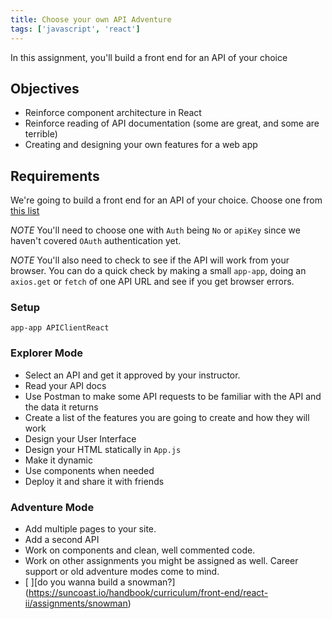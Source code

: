 ```yaml
---
title: Choose your own API Adventure
tags: ['javascript', 'react']
---
```


In this assignment, you'll build a front end for an API of your choice

## Objectives

- Reinforce component architecture in React
- Reinforce reading of API documentation (some are great, and some are terrible)
- Creating and designing your own features for a web app

## Requirements

We're going to build a front end for an API of your choice. Choose one from
[this list](https://github.com/toddmotto/public-apis)

_NOTE_ You'll need to choose one with `Auth` being `No` or `apiKey` since we
haven't covered `OAuth` authentication yet.

_NOTE_ You'll also need to check to see if the API will work from your browser.
You can do a quick check by making a small `app-app`, doing an `axios.get` or
`fetch` of one API URL and see if you get browser errors.

### Setup

```shell
app-app APIClientReact
```

### Explorer Mode

- Select an API and get it approved by your instructor.
- Read your API docs
- Use Postman to make some API requests to be familiar with the API and the
  data it returns
- Create a list of the features you are going to create and how they will
  work
- Design your User Interface
- Design your HTML statically in `App.js`
- Make it dynamic
- Use components when needed
- Deploy it and share it with friends

### Adventure Mode

- Add multiple pages to your site.
- Add a second API
- Work on components and clean, well commented code.
- Work on other assignments you might be assigned as well. Career support or
  old adventure modes come to mind.
- [ ][do you wanna build a snowman?]
  (https://suncoast.io/handbook/curriculum/front-end/react-ii/assignments/snowman)
